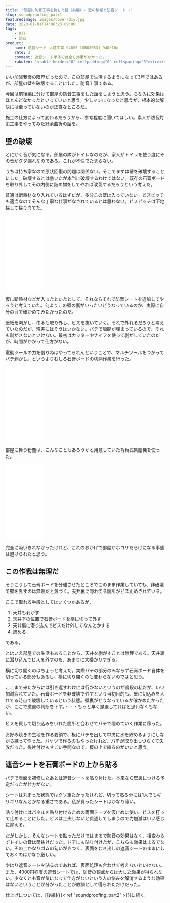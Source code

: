 ```yaml
---
title: "部屋に防音工事を施した話（前編）- 壁の破壊と防音シート -"
slug: soundproofing_patr1
featuredimage: images/cover/diy.jpg
date: 2023-01-01T14:06:23+09:00
tags:
    - DIY
    - 防音
product:
    name: 遮音シート 大建工業 940SS [GB03053] 940×10m
    rate: 3
    comment: 遮音シート単体では全く効果がなかった。
    rakuten: '<table border="0" cellpadding="0" cellspacing="0"><tr><td><div style="border:1px solid #95a5a6;border-radius:.75rem;background-color:#FFFFFF;width:504px;margin:0px;padding:5px;text-align:center;overflow:hidden;"><table><tr><td style="width:240px"><a href="https://hb.afl.rakuten.co.jp/ichiba/2e7e702c.ce1f49f9.2e7e702d.20e33622/?pc=https%3A%2F%2Fitem.rakuten.co.jp%2Fconpaneya%2Fgb03053%2F&link_type=picttext&ut=eyJwYWdlIjoiaXRlbSIsInR5cGUiOiJwaWN0dGV4dCIsInNpemUiOiIyNDB4MjQwIiwibmFtIjoxLCJuYW1wIjoicmlnaHQiLCJjb20iOjEsImNvbXAiOiJkb3duIiwicHJpY2UiOjEsImJvciI6MSwiY29sIjoxLCJiYnRuIjoxLCJwcm9kIjowLCJhbXAiOmZhbHNlfQ%3D%3D" target="_blank" rel="nofollow sponsored noopener" style="word-wrap:break-word;"  ><img src="https://hbb.afl.rakuten.co.jp/hgb/2e7e702c.ce1f49f9.2e7e702d.20e33622/?me_id=1195744&item_id=10121871&pc=https%3A%2F%2Fthumbnail.image.rakuten.co.jp%2F%400_mall%2Fconpaneya%2Fcabinet%2Fre03%2Fgb03053.jpg%3F_ex%3D240x240&s=240x240&t=picttext" border="0" style="margin:2px" alt="[商品価格に関しましては、リンクが作成された時点と現時点で情報が変更されている場合がございます。]" title="[商品価格に関しましては、リンクが作成された時点と現時点で情報が変更されている場合がございます。]"></a></td><td style="vertical-align:top;width:248px;"><p style="font-size:12px;line-height:1.4em;text-align:left;margin:0px;padding:2px 6px;word-wrap:break-word"><a href="https://hb.afl.rakuten.co.jp/ichiba/2e7e702c.ce1f49f9.2e7e702d.20e33622/?pc=https%3A%2F%2Fitem.rakuten.co.jp%2Fconpaneya%2Fgb03053%2F&link_type=picttext&ut=eyJwYWdlIjoiaXRlbSIsInR5cGUiOiJwaWN0dGV4dCIsInNpemUiOiIyNDB4MjQwIiwibmFtIjoxLCJuYW1wIjoicmlnaHQiLCJjb20iOjEsImNvbXAiOiJkb3duIiwicHJpY2UiOjEsImJvciI6MSwiY29sIjoxLCJiYnRuIjoxLCJwcm9kIjowLCJhbXAiOmZhbHNlfQ%3D%3D" target="_blank" rel="nofollow sponsored noopener" style="word-wrap:break-word;"  >遮音シート 大建工業 940SS [GB03053] 940×10m 防音 DAIKEN ダイケン 送料無料 あす楽</a><br><span >価格：3750円（税込、送料無料)</span> <span style="color:#BBB">(2023/1/1時点)</span></p><div style="margin:10px;"><a href="https://hb.afl.rakuten.co.jp/ichiba/2e7e702c.ce1f49f9.2e7e702d.20e33622/?pc=https%3A%2F%2Fitem.rakuten.co.jp%2Fconpaneya%2Fgb03053%2F&link_type=picttext&ut=eyJwYWdlIjoiaXRlbSIsInR5cGUiOiJwaWN0dGV4dCIsInNpemUiOiIyNDB4MjQwIiwibmFtIjoxLCJuYW1wIjoicmlnaHQiLCJjb20iOjEsImNvbXAiOiJkb3duIiwicHJpY2UiOjEsImJvciI6MSwiY29sIjoxLCJiYnRuIjoxLCJwcm9kIjowLCJhbXAiOmZhbHNlfQ%3D%3D" target="_blank" rel="nofollow sponsored noopener" style="word-wrap:break-word;"  ><img src="https://static.affiliate.rakuten.co.jp/makelink/rl.svg" style="float:left;max-height:27px;width:auto;margin-top:0"></a><a href="https://hb.afl.rakuten.co.jp/ichiba/2e7e702c.ce1f49f9.2e7e702d.20e33622/?pc=https%3A%2F%2Fitem.rakuten.co.jp%2Fconpaneya%2Fgb03053%2F%3Fscid%3Daf_pc_bbtn&link_type=picttext&ut=eyJwYWdlIjoiaXRlbSIsInR5cGUiOiJwaWN0dGV4dCIsInNpemUiOiIyNDB4MjQwIiwibmFtIjoxLCJuYW1wIjoicmlnaHQiLCJjb20iOjEsImNvbXAiOiJkb3duIiwicHJpY2UiOjEsImJvciI6MSwiY29sIjoxLCJiYnRuIjoxLCJwcm9kIjowLCJhbXAiOmZhbHNlfQ==" target="_blank" rel="nofollow sponsored noopener" style="word-wrap:break-word;"  ><div style="float:right;width:41%;height:27px;background-color:#bf0000;color:#fff!important;font-size:12px;font-weight:500;line-height:27px;margin-left:1px;padding: 0 12px;border-radius:16px;cursor:pointer;text-align:center;">楽天で購入</div></a></div></td></tr></table></div><br><p style="color:#000000;font-size:12px;line-height:1.4em;margin:5px;word-wrap:break-word"></p></td></tr></table>'
---
```


いい加減我慢の限界だったので、この部屋で生活するようになって3年ではあるが、部屋の壁を破壊することにした。防音工事である。

今回は前後編に分けて部屋の防音工事をした話をしようと思う。ちなみに効果はほとんどなかったといっていいと思う。少しマシになったと思うが、根本的な解決には至っていないのが正直なところだ。

施工の仕方によって変わるだろうから、参考程度に聞いてほしい。素人が防音対策工事をやってみた紆余曲折の話を。

<!--more-->

## 壁の破壊

とにかく音が気になる。部屋の隣がトイレなのだが、家人がトイレを使う度にその音がダダ漏れなのである。これが不快でたまらない。

うちは持ち家なので原状回復の問題は関係ない。そこでまずは壁を破壊することにした。破壊するとは書いたが本当に破壊するわけではない。既存の石膏ボードを取り外してその内側に詰め物をしてやれば改善するだろうという考えだ。

普通は断熱材なり入れているはずだが、多分この壁は入っていない。ビスピッチも適当なのでそんな丁寧な仕事がなされているとは思わない。ビスピッチは下地探して探り当てた。

<iframe sandbox="allow-popups allow-scripts allow-modals allow-forms allow-same-origin" style="width:120px;height:240px;" marginwidth="0" marginheight="0" scrolling="no" frameborder="0" src="//rcm-fe.amazon-adsystem.com/e/cm?lt1=_blank&bc1=000000&IS2=1&bg1=FFFFFF&fc1=000000&lc1=0000FF&t=illusionspace-22&language=ja_JP&o=9&p=8&l=as4&m=amazon&f=ifr&ref=as_ss_li_til&asins=B07X5L138Y&linkId=549b7bafaabb78882d353a0193f66922"></iframe>

仮に断熱材などが入ったといたとして、それならそれで防音シートを追加してやろうと考えていた。何よりこの壁の裏がいったいどうなっているのか、実際に自分の目で確かめてみたかったのだ。

壁紙を剥がし、巾木も取り外し、ビスを抜いていく。それで外れるだろうと考えていたのだが、現実にはそうはいかない。パテで隙間が埋まっているので、それも剥がさないといけない。最初はカッターやナイフを使って剥がしていたのだが、時間がかかって仕方がない。

電動ツールの力を借りねばやってられんということで、マルチツールをつかってパテ剥がし。というよりむしろ石膏ボードの切開作業を行った。

<iframe sandbox="allow-popups allow-scripts allow-modals allow-forms allow-same-origin" style="width:120px;height:240px;" marginwidth="0" marginheight="0" scrolling="no" frameborder="0" src="//rcm-fe.amazon-adsystem.com/e/cm?lt1=_blank&bc1=000000&IS2=1&bg1=FFFFFF&fc1=000000&lc1=0000FF&t=illusionspace-22&language=ja_JP&o=9&p=8&l=as4&m=amazon&f=ifr&ref=as_ss_li_til&asins=B09KXXV3RJ&linkId=ee714cefe9476e643129f6eb707aeaaa"></iframe>

部屋に舞う粉塵は、こんなこともあろうかと用意していた背負式集塵機を使った。

<iframe sandbox="allow-popups allow-scripts allow-modals allow-forms allow-same-origin" style="width:120px;height:240px;" marginwidth="0" marginheight="0" scrolling="no" frameborder="0" src="//rcm-fe.amazon-adsystem.com/e/cm?lt1=_blank&bc1=000000&IS2=1&bg1=FFFFFF&fc1=000000&lc1=0000FF&t=illusionspace-22&language=ja_JP&o=9&p=8&l=as4&m=amazon&f=ifr&ref=as_ss_li_til&asins=B08D6JM8BV&linkId=0daafe7ba8ab33f671bdc31f48cef928"></iframe>

完全に吸いきれなかったけれど、これのおかげで部屋がホコリだらけになる事態は避けられたと思う。

## この作戦は無理だ

そうこうして石膏ボードを分離させたところでこのまま作業していても、非破壊で壁を外すのは無理だと気づく。天井裏に隠れてる箇所がビス止めされている。

ここで取れる手段としてはいくつかあるが、

1. 天井も剥がす
2. 天井下の位置で石膏ボードを横に切って外す
3. 天井裏に潜り込んでビスだけ外してなんとかする
4. 諦める

である。

とはいえ部屋での生活もあることから、天井を剥がすことは無理である。天井裏に潜り込んでビスを外すのも、あまりに大掛かりすぎる。

横に切り開くのはちょっと考えた。実際パテの部分のみならず石膏ボード自体を切っている部分もあるし、横に切り開くのも変わらないのではと思う。

ここまで来たからには引き返すわけには行かないというのが普段の私だが、いい加減疲れていた。石膏ボードを非破壊で外すという当初目的も、壁に切込みを入れてる時点で破壊しているという状態。壁裏がどうなっているか確かめたかったが、ここで撤退の判断を下す。・・・もっと早く撤退してればと思わなくもない。

ビスを戻して切り込みをいれた箇所と合わせてパテで埋めていく作業に移った。

お好み焼きの生地を作る要領で、板にパテを出して中央に水を貯めるようにしながら練って作った。バケツで作るのもやったけれど、パテが取り出しづらくて失敗だった。後片付けもすごい手間なので、板の上で練るのがいいと思う。

## 遮音シートを石膏ボードの上から貼る

パテで表面を補修したあとは遮音シートを貼り付けた。本来なら壁裏につける予定だったが仕方がない。

シートは丸まった状態ではクソ重たかったけれど、切って貼る分には1人でもギリギリなんとかなる重さである。私が買ったシートはかなり薄い。

貼り付けにはパネルを貼り付けるための両面テープを仮止めに使い、ビスを打って止めることにした。ビスは工夫しないと貫通してしまうので力加減はいい感じに抑える。

だがしかし、そんなシートを貼っただけではまるで防音の効果はなく、相変わらずトイレの音は筒抜けだった。ドアにも貼り付けたが、こちらも効果はまるでない。その上かなりゴムの匂いがきつく、表面をむき出しの遮音シートのままにしておくのはかなり厳しい。

やはり遮音シートを貼るのであれば、表面処理も合わせて考えないといけない。また、4000円程度の遮音シートでは、防音の観点からは大した効果が得られない。少なくとも音が気になって仕方がないという人の悩みを解消するような効果はないということが分かったことが教訓として得られただけだった。

<!-- textlint-disable -->
仕上げについては、[後編]({{< ref "soundproofing_part2" >}})に続く。
<!-- textlint-enable -->